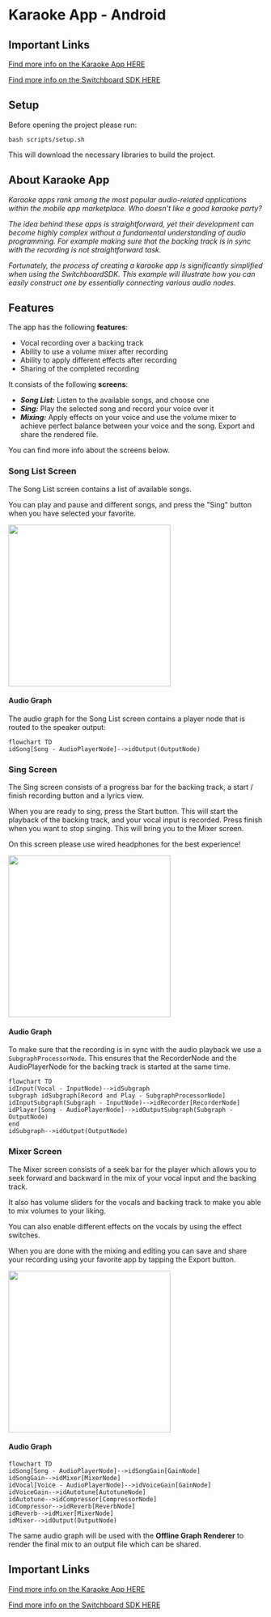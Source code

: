# Karaoke App - Android

## Important Links

<a href="https://docs.switchboard.audio/docs/examples/karaoke-app/" target="_blank">Find more info on the Karaoke App HERE</a>

<a href="https://docs.switchboard.audio/" target="_blank">Find more info on the Switchboard SDK HERE</a>

## Setup

Before opening the project please run:

```
bash scripts/setup.sh
```

This will download the necessary libraries to build the project.

## About Karaoke App

*Karaoke apps rank among the most popular audio-related applications within the mobile app marketplace. Who doesn't like a good karaoke party?*

*The idea behind these apps is straightforward, yet their development can become highly complex without a fundamental understanding of audio programming. For example making sure that the backing track is in sync with the recording is not straightforward task.*

*Fortunately, the process of creating a karaoke app is significantly simplified when using the SwitchboardSDK. This example will illustrate how you can easily construct one by essentially connecting various audio nodes.*

## Features

The app has the following **features**:

- Vocal recording over a backing track
- Ability to use a volume mixer after recording
- Ability to apply different effects after recording
- Sharing of the completed recording

It consists of the following **screens**:

- ***Song List:*** Listen to the available songs, and choose one
- ***Sing:*** Play the selected song and record your voice over it
- ***Mixing:*** Apply effects on your voice and use the volume mixer to achieve perfect balance between your voice and the song. Export and share the rendered file.

You can find more info about the screens below.

### Song List Screen

The Song List screen contains a list of available songs.

You can play and pause and different songs, and press the "Sing" button when you have selected your favorite.

<img src="./img/karaoke-app-song-list-screen.jpg" width="320" />

#### Audio Graph

The audio graph for the Song List screen contains a player node that is routed to the speaker output:

```mermaid
flowchart TD
idSong[Song - AudioPlayerNode]-->idOutput(OutputNode)
```

### Sing Screen

The Sing screen consists of a progress bar for the backing track, a start / finish recording button and a lyrics view.

When you are ready to sing, press the Start button. This will start the playback of the backing track, and your vocal input is recorded.
Press finish when you want to stop singing. This will bring you to the Mixer screen.

On this screen please use wired headphones for the best experience!

<img src="./img/karaoke-app-sing-screen.jpg" width="320" />

#### Audio Graph

To make sure that the recording is in sync with the audio playback we use a `SubgraphProcessorNode`. This ensures that the RecorderNode and the AudioPlayerNode for the backing track is started at the same time.

```mermaid
flowchart TD
idInput(Vocal - InputNode)-->idSubgraph
subgraph idSubgraph[Record and Play - SubgraphProcessorNode]
idInputSubgraph(Subgraph - InputNode)-->idRecorder[RecorderNode]
idPlayer[Song - AudioPlayerNode]-->idOutputSubgraph(Subgraph - OutputNode)
end
idSubgraph-->idOutput(OutputNode)
```

### Mixer Screen

The Mixer screen consists of a seek bar for the player which allows you to seek forward and backward in the mix of your vocal input and the backing track.

It also has volume sliders for the vocals and backing track to make you able to mix volumes to your liking.

You can also enable different effects on the vocals by using the effect switches.

When you are done with the mixing and editing you can save and share your recording using your favorite app by tapping the Export button.

<img src="./img/karaoke-app-mixer-screen.jpg" width="320" />

#### Audio Graph

```mermaid
flowchart TD
idSong[Song - AudioPlayerNode]-->idSongGain[GainNode]
idSongGain-->idMixer[MixerNode]
idVocal[Voice - AudioPlayerNode]-->idVoiceGain[GainNode]
idVoiceGain-->idAutotune[AutotuneNode]
idAutotune-->idCompressor[CompressorNode]
idCompressor-->idReverb[ReverbNode]
idReverb-->idMixer[MixerNode]
idMixer-->idOutput(OutputNode)
```

The same audio graph will be used with the **Offline Graph Renderer** to render the final mix to an output file which can be shared.

## Important Links

<a href="https://docs.switchboard.audio/docs/examples/karaoke-app/" target="_blank">Find more info on the Karaoke App HERE</a>

<a href="https://docs.switchboard.audio/" target="_blank">Find more info on the Switchboard SDK HERE</a>
